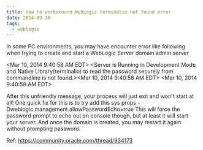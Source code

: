 ```yaml
---
title: How to workaround WebLogic terminalio not found error
date: 2014-03-18
tags:
  - weblogic
---
```

In some PC environments, you may have encounter error like following when trying to create and start a WebLogic Server domain admin server 

<Mar 10, 2014 9:40:58 AM EDT> <Error> <Security> <BEA-090783> <Server is Running in Development Mode and Native Library(terminalio) to read the password securely from commandline is not found.><Mar 10, 2014 9:40:58 AM EDT> <Notice> <WebLogicServer> <BEA-000388> <JVM called WLS shutdown hook. The server will force shutdown now>
<Mar 10, 2014 9:40:58 AM EDT> <Notice> <WebLogicServer> <BEA-000365> <Server state changed to FORCE_SHUTTING_DOWN>

After this unfriendly message, your process will just exit and won't start at all! One quick fix for this is to try add this sys props -Dweblogic.management.allowPasswordEcho=true This will force the password prompt to echo out on console though, but at least it will start your server. And once the domain is created, you may restart it again without prompting password.

Ref: https://community.oracle.com/thread/934173